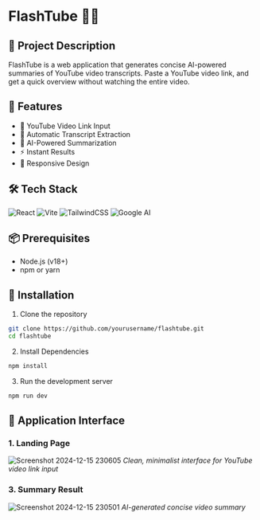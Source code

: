 # FlashTube 🎥✨

## 📝 Project Description
FlashTube is a web application that generates concise AI-powered summaries of YouTube video transcripts. Paste a YouTube video link, and get a quick overview without watching the entire video.

## 🚀 Features
- 🔗 YouTube Video Link Input
- 📝 Automatic Transcript Extraction
- 🤖 AI-Powered Summarization
- ⚡ Instant Results
- 🎨 Responsive Design

## 🛠 Tech Stack
![React](https://img.shields.io/badge/React-61DAFB?style=for-the-badge&logo=react&logoColor=black)
![Vite](https://img.shields.io/badge/Vite-646CFF?style=for-the-badge&logo=vite&logoColor=white)
![TailwindCSS](https://img.shields.io/badge/Tailwind_CSS-38B2AC?style=for-the-badge&logo=tailwind-css&logoColor=white)
![Google AI](https://img.shields.io/badge/Google_AI-4285F4?style=for-the-badge&logo=google&logoColor=white)

## 📦 Prerequisites
- Node.js (v18+)
- npm or yarn

## 🔧 Installation

1. Clone the repository
```bash
git clone https://github.com/yourusername/flashtube.git
cd flashtube
```
2. Install Dependencies
```bash
npm install
```
3. Run the development server
 ```bash
 npm run dev
 ```

## 📸 Application Interface

### 1. Landing Page
![Screenshot 2024-12-15 230605](https://github.com/user-attachments/assets/48babb1c-a327-4396-b10f-bf14caedb581)
*Clean, minimalist interface for YouTube video link input*

### 3. Summary Result
![Screenshot 2024-12-15 230501](https://github.com/user-attachments/assets/8eb5fabb-903e-4bdc-962f-ce1f65ee1c35)
*AI-generated concise video summary*

